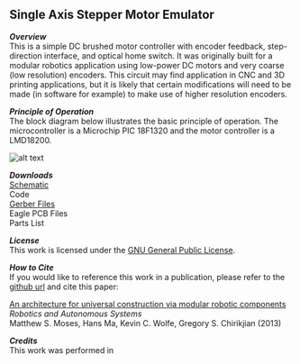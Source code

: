 ## Single Axis Stepper Motor Emulator

**_Overview_**          
This is a simple DC brushed motor controller with encoder feedback, step-direction interface, and optical home switch. It was originally built for a modular robotics application using low-power DC motors and very coarse (low resolution) encoders. This circuit may find application in CNC and 3D printing applications, but it is likely that certain modifications will need to be made (in software for example) to make use of higher resolution encoders. 

**_Principle of Operation_**   
The block diagram below illustrates the basic principle of operation. The microcontroller is a Microchip PIC 18F1320 and the motor controller is a LMD18200.

![alt text](https://raw2.github.com/mattmoses/SingleAxisEmulator/master/blockDiagram.png)

**_Downloads_**   
[Schematic](https://github.com/mattmoses/SingleAxisEmulator/blob/master/singleAxisMotor3.pdf)   
Code   
[Gerber Files](https://github.com/mattmoses/SingleAxisEmulator/tree/master/gerbers)   
Eagle PCB Files   
Parts List   

**_License_**   
This work is licensed under the [GNU General Public License](http://www.gnu.org/licenses/gpl.html).

**_How to Cite_**   
If you would like to reference this work in a publication, please refer to the [github url](https://github.com/mattmoses/SingleAxisEmulator) and cite this paper:

[An architecture for universal construction via modular robotic components](http://dx.doi.org/10.1016/j.robot.2013.08.005)    
*Robotics and Autonomous Systems*   
Matthew S. Moses, Hans Ma, Kevin C. Wolfe, Gregory S. Chirikjian (2013)

**_Credits_**   
This work was performed in 

